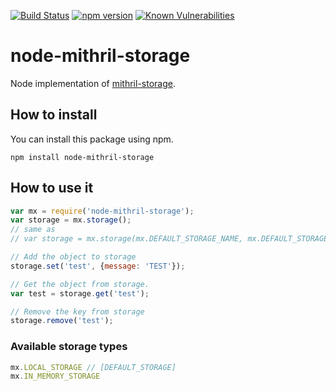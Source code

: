 [![Build Status](https://travis-ci.org/mrstebo/node-mithril-storage.svg?branch=master)](https://travis-ci.org/mrstebo/node-mithril-storage)
[![npm version](https://badge.fury.io/js/node-mithril-storage.svg)](https://badge.fury.io/js/node-mithril-storage)
[![Known Vulnerabilities](https://snyk.io/test/github/mrstebo/node-mithril-storage/badge.svg)](https://snyk.io/test/github/mrstebo/node-mithril-storage)

# node-mithril-storage
Node implementation of [mithril-storage](https://github.com/kawan16/mithril-storage).

## How to install
You can install this package using npm.

`npm install node-mithril-storage`

## How to use it

```javascript
var mx = require('node-mithril-storage');
var storage = mx.storage();
// same as
// var storage = mx.storage(mx.DEFAULT_STORAGE_NAME, mx.DEFAULT_STORAGE);

// Add the object to storage
storage.set('test', {message: 'TEST'});

// Get the object from storage.
var test = storage.get('test');

// Remove the key from storage
storage.remove('test');
```

### Available storage types

```javascript
mx.LOCAL_STORAGE // [DEFAULT_STORAGE]
mx.IN_MEMORY_STORAGE
```
